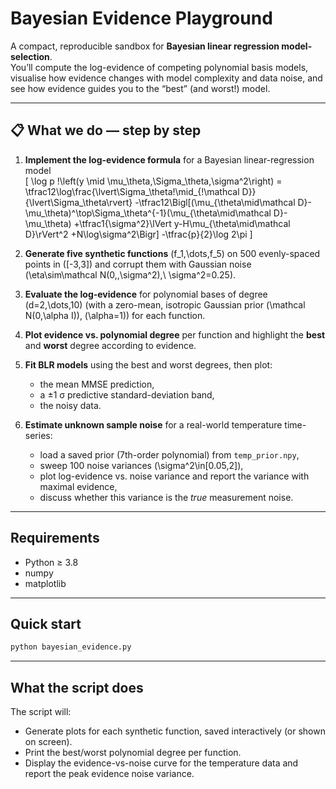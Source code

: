# Bayesian Evidence Playground

A compact, reproducible sandbox for **Bayesian linear regression model-selection**.  
You’ll compute the log-evidence of competing polynomial basis models, visualise how evidence changes with model complexity and data noise, and see how evidence guides you to the “best” (and worst!) model.

---

## 📋 What we do — step by step

1. **Implement the log-evidence formula** for a Bayesian linear-regression model  
   \[
   \log p \!\left(y \mid \mu_\theta,\Sigma_\theta,\sigma^2\right)
   = \tfrac12\log\frac{\lvert\Sigma_\theta\!\mid_{\!\mathcal D}}{\lvert\Sigma_\theta\rvert}
   -\tfrac12\Bigl[(\mu_{\theta\mid\mathcal D}-\mu_\theta)^\top\Sigma_\theta^{-1}(\mu_{\theta\mid\mathcal D}-\mu_\theta)
   +\tfrac1{\sigma^2}\lVert y-H\mu_{\theta\mid\mathcal D}\rVert^2
   +N\log\sigma^2\Bigr]
   -\tfrac{p}{2}\log 2\pi
   \]

2. **Generate five synthetic functions** \(f_1,\dots,f_5\) on 500 evenly-spaced points in \([-3,3]\) and corrupt them with Gaussian noise \(\eta\sim\mathcal N(0,\,\sigma^2),\ \sigma^2=0.25\).

3. **Evaluate the log-evidence** for polynomial bases of degree \(d=2,\dots,10\) (with a zero-mean, isotropic Gaussian prior \(\mathcal N(0,\alpha I)\), \(\alpha=1\)) for each function.

4. **Plot evidence vs. polynomial degree** per function and highlight the **best** and **worst** degree according to evidence.

5. **Fit BLR models** using the best and worst degrees, then plot:
   * the mean MMSE prediction,
   * a ±1 σ predictive standard-deviation band,
   * the noisy data.

6. **Estimate unknown sample noise** for a real-world temperature time-series:  
   * load a saved prior (7th-order polynomial) from `temp_prior.npy`,
   * sweep 100 noise variances \(\sigma^2\in[0.05,2]\),
   * plot log-evidence vs. noise variance and report the variance with maximal evidence,
   * discuss whether this variance is the *true* measurement noise.

---

## Requirements

* Python ≥ 3.8  
* numpy  
* matplotlib  

---

## Quick start
```bash
python bayesian_evidence.py
```

---

## What the script does
The script will:

* Generate plots for each synthetic function, saved interactively (or shown on screen).
* Print the best/worst polynomial degree per function.
* Display the evidence-vs-noise curve for the temperature data and report the peak evidence noise variance.


